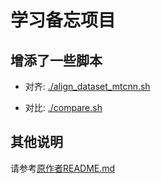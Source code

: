 # 学习备忘项目

## 增添了一些脚本
- 对齐: [./align_dataset_mtcnn.sh](./align_dataset_mtcnn.sh)

- 对比: [./compare.sh](./align_dataset_mtcnn.sh)

## 其他说明
请参考[原作者README.md](./README_ORI.md)
